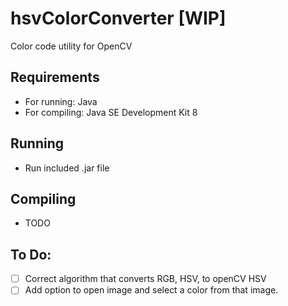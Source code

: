 # hsvColorConverter [WIP]
Color code utility for OpenCV


## Requirements
 - For running: Java
 - For compiling: Java SE Development Kit 8
 
## Running
 - Run included .jar file
 
## Compiling
 - TODO

## To Do:
 - [ ] Correct algorithm that converts RGB, HSV, to openCV HSV
 - [ ] Add option to open image and select a color from that image.